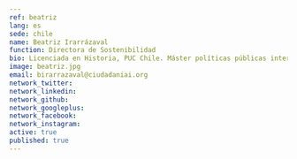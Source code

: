 ```yaml
---
ref: beatriz
lang: es
sede: chile
name: Beatriz Irarrázaval
function: Directora de Sostenibilidad
bio: Licenciada en Historia, PUC Chile. Máster políticas públicas internacionales en University College London y máster gestión de la ciencia y la innovación, U. Politécnica Valencia.
image: beatriz.jpg
email: birarrazaval@ciudadaniai.org
network_twitter:
network_linkedin:
network_github:
network_googleplus:
network_facebook:
network_instagram:
active: true
published: true
---
```

